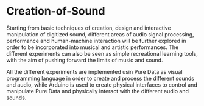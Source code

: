 # Creation-of-Sound

Starting from basic techniques of creation, design and interactive manipulation of digitized sound, 
different areas of audio signal processing, performance and human-machine interaction will be further explored in 
order to be incorporated into musical and artistic performances. 
The different experiments can also be seen as simple recreational learning tools, 
with the aim of pushing forward the limits of music and sound. 

All the different experiments are implemented usin Pure Data as visual programming language in order to create 
and process the different sounds and audio, while Arduino is used to create physical interfaces to 
control and manipulate Pure Data and physically interact with the different audio and sounds. 
